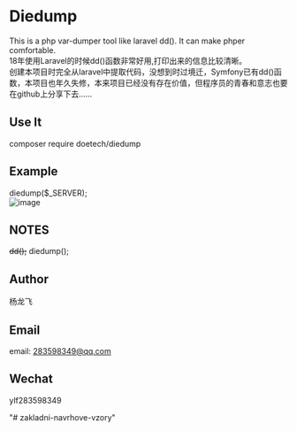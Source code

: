 Diedump
============================
This is a php var-dumper tool like laravel dd(). It can make phper comfortable. <br>
18年使用Laravel的时候dd()函数非常好用,打印出来的信息比较清晰。  <br>
创建本项目时完全从laravel中提取代码，没想到时过境迁，Symfony已有dd()函数，本项目也年久失修，本来项目已经没有存在价值，但程序员的青春和意志也要在github上分享下去......

Use It
-------------------
composer require doetech/diedump

Example
------------
diedump($_SERVER);  <br>
![image](https://github.com/doetech/diedump/blob/master/example.jpg)

NOTES
------------
<del>dd();</del> diedump();

Author 
------------
杨龙飞

Email
------------
email: 283598349@qq.com

Wechat
------------
ylf283598349





"# zakladni-navrhove-vzory" 
